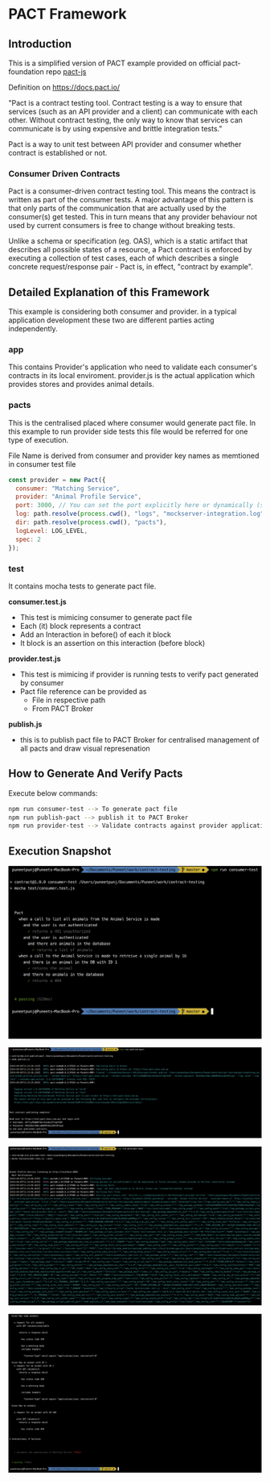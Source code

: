 # PACT Framework

## **Introduction**

This is a simplified version of PACT example provided on official pact-foundation repo [pact-js](https://github.com/pact-foundation/pact-js)

Definition on https://docs.pact.io/

"Pact is a contract testing tool. Contract testing is a way to ensure that services (such as an API provider and a client) can communicate with each other. Without contract testing, the only way to know that services can communicate is by using expensive and brittle integration tests."

Pact is a way to unit test between API provider and consumer whether contract is established or not.

### **Consumer Driven Contracts**

Pact is a consumer-driven contract testing tool. This means the contract is written as part of the consumer tests. A major advantage of this pattern is that only parts of the communication that are actually used by the consumer(s) get tested. This in turn means that any provider behaviour not used by current consumers is free to change without breaking tests.

Unlike a schema or specification (eg. OAS), which is a static artifact that describes all possible states of a resource, a Pact contract is enforced by executing a collection of test cases, each of which describes a single concrete request/response pair - Pact is, in effect, "contract by example".

## **Detailed Explanation of this Framework**

This example is considering both consumer and provider. in a typical application development these two are different parties acting independently.

### **app**

This contains Provider's application who need to validate each consumer's contracts in its local enviroment.
provider.js is the actual application which provides stores and provides animal details.

### **pacts**

This is the centralised placed where consumer would generate pact file. In this example to run provider side tests this file would be referred for one type of execution.

File Name is derived from consumer and provider key names as memtioned in consumer test file

```js
const provider = new Pact({
  consumer: "Matching Service",
  provider: "Animal Profile Service",
  port: 3000, // You can set the port explicitly here or dynamically (see setup() below)
  log: path.resolve(process.cwd(), "logs", "mockserver-integration.log"),
  dir: path.resolve(process.cwd(), "pacts"),
  logLevel: LOG_LEVEL,
  spec: 2
});
```

### **test**

It contains mocha tests to generate pact file.

**consumer.test.js**

- This test is mimicing consumer to generate pact file
- Each (it) block represents a contract
- Add an Interaction in before() of each it block
- It block is an assertion on this interaction (before block)

**provider.test.js**

- This test is mimicing if provider is running tests to verify pact generated by consumer
- Pact file reference can be provided as
  - File in respective path
  - From PACT Broker

**publish.js**

- this is to publish pact file to PACT Broker for centralised management of all pacts and draw visual represenation

## **How to Generate And Verify Pacts**

Execute below commands:

```bash
npm run consumer-test --> To generate pact file
npm run publish-pact --> publish it to PACT Broker
npm run provider-test --> Validate contracts against provider application
```

## **Execution Snapshot**

<p>
    <img src="/images/consumer-tests-execution.png"/>
</p>

<p>
    <img src="/images/publish-pacts.png"/>
</p>

<p>
    <img src="/images/provider-test-execution.png"/>
</p>

<p>
    <img src="/images/provider-tests-execution.png"/>
</p>
